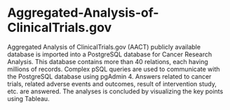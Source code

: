 # Aggregated-Analysis-of-ClinicalTrials.gov
Aggregated Analysis of ClinicalTrials.gov (AACT) publicly available database is imported into a PostgreSQL database for Cancer Research Analysis. This database contains more than 40 relations, each having millions of records. Complex pSQL queries are used to communicate with the PostgreSQL database using pgAdmin 4. Answers related to cancer trials, related adverse events and outcomes, result of intervention study, etc. are answered. The analyses is concluded by visualizing the key points using Tableau.
